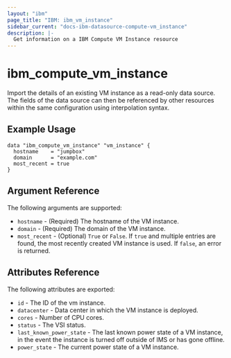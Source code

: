 ```yaml
---
layout: "ibm"
page_title: "IBM: ibm_vm_instance"
sidebar_current: "docs-ibm-datasource-compute-vm_instance"
description: |-
  Get information on a IBM Compute VM Instance resource
---
```


# ibm\_compute_vm_instance

Import the details of an existing VM instance as a read-only data source. The fields of the data source can then be referenced by other resources within the same configuration using interpolation syntax.

## Example Usage

```hcl
data "ibm_compute_vm_instance" "vm_instance" {
  hostname    = "jumpbox"
  domain      = "example.com"
  most_recent = true
}
```

## Argument Reference

The following arguments are supported:

* `hostname` - (Required) The hostname of the VM instance.
* `domain` - (Required) The domain of the VM instance.
* `most_recent` - (Optional) `True` or `False`. If `true` and multiple entries are found, the most recently created VM instance is used. If `false`, an error is returned.

## Attributes Reference

The following attributes are exported:

* `id` - The ID of the vm instance.
* `datacenter` - Data center in which the VM instance is deployed.
* `cores` - Number of CPU cores.
* `status` - The VSI status.
* `last_known_power_state` - The last known power state of a VM instance, in the event the instance is turned off outside of IMS or has gone offline.
* `power_state` - The current power state of a VM instance.
